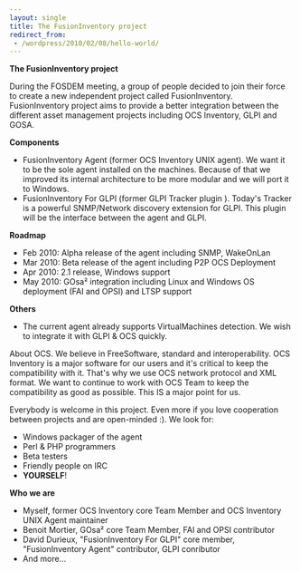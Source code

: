 ```yaml
---
layout: single
title: The FusionInventory project
redirect_from:
 - /wordpress/2010/02/08/hello-world/
---
```


<strong>The FusionInventory project</strong>

During the FOSDEM meeting, a group of people decided to join their force to create a new independent project called FusionInventory. FusionInventory project aims to provide a better integration between the different asset management projects including OCS Inventory, GLPI and GOSA.

<strong>Components</strong>

*  FusionInventory Agent (former OCS Inventory UNIX agent). We want it to be the sole agent installed on the machines. Because of that we improved its internal architecture to be more modular and we will port it to Windows.
* FusionInventory For GLPI (former GLPI Tracker plugin ). Today's Tracker is a powerful SNMP/Network discovery extension for GLPI. This plugin will be the interface between the agent and GLPI.



<strong>Roadmap</strong>

*  Feb 2010: Alpha release of the agent including SNMP, WakeOnLan
*  Mar 2010: Beta release of the agent including P2P OCS Deployment
*  Apr 2010: 2.1 release, Windows support
*  May 2010: GOsa² integration including Linux and Windows OS deployment (FAI and OPSI) and LTSP support



<strong>Others</strong>

*  The current agent already supports VirtualMachines detection. We wish to integrate it with GLPI &amp; OCS quickly.



About OCS. We believe in FreeSoftware, standard and interoperability. OCS Inventory is a major software for our users and it's critical to keep the compatibility with it. That's why we use OCS network protocol and XML format. We want to continue to work with OCS Team to keep the compatibility as good as possible. This IS a major point for us.

Everybody is welcome in this project. Even more if you love cooperation between projects and are open-minded :). We look for:

*  Windows packager of the agent
*  Perl &amp; PHP programmers
*  Beta testers
*  Friendly people on IRC
*  <strong>YOURSELF</strong>!



<strong>Who we are</strong>
- Myself, former OCS Inventory core Team Member and OCS Inventory UNIX Agent maintainer
- Benoit Mortier, GOsa² core Team Member, FAI and OPSI contributor
- David Durieux, "FusionInventory For GLPI" core member, "FusionInventory Agent" contributor, GLPI conributor
- And more...

